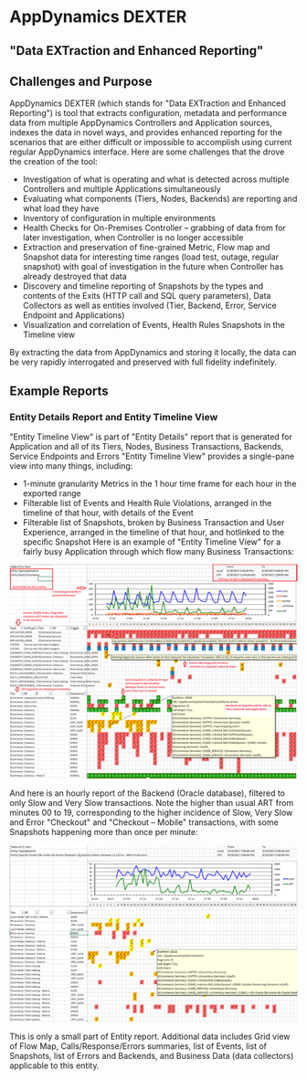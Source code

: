 # AppDynamics DEXTER

## "Data EXTraction and Enhanced Reporting"

## Challenges and Purpose

AppDynamics DEXTER (which stands for "Data EXTraction and Enhanced Reporting") is tool that extracts configuration, metadata and performance data from multiple AppDynamics Controllers and Application sources, indexes the data in novel ways, and provides enhanced reporting for the scenarios that are either difficult or impossible to accomplish using current regular AppDynamics interface.
Here are some challenges that the drove the creation of the tool:
- Investigation of what is operating and what is detected across multiple Controllers and multiple Applications simultaneously
- Evaluating what components (Tiers, Nodes, Backends) are reporting and what load they have
- Inventory of configuration in multiple environments
- Health Checks for On-Premises Controller – grabbing of data from for later investigation, when Controller is no longer accessible
- Extraction and preservation of fine-grained Metric, Flow map and Snapshot data for interesting time ranges (load test, outage, regular snapshot) with goal of investigation in the future when Controller has already destroyed that data
- Discovery and timeline reporting of Snapshots by the types and contents of the Exits (HTTP call and SQL query parameters), Data Collectors as well as entities involved (Tier, Backend, Error, Service Endpoint and Applications)
- Visualization and correlation of Events, Health Rules Snapshots in the Timeline view 

By extracting the data from AppDynamics and storing it locally, the data can be very rapidly interrogated and preserved with full fidelity indefinitely.

## Example Reports

### Entity Details Report and Entity Timeline View
"Entity Timeline View" is part of "Entity Details" report that is generated for Application and all of its Tiers, Nodes, Business Transactions, Backends, Service Endpoints and Errors
"Entity Timeline View" provides a single-pane view into many things, including:
- 1-minute granularity Metrics in the 1 hour time frame for each hour in the exported range
- Filterable list of Events and Health Rule Violations, arranged in the timeline of that hour, with details of the Event
- Filterable list of Snapshots, broken by Business Transaction and User Experience, arranged in the timeline of that hour, and hotlinked to the specific Snapshot
Here is an example of "Entity Timeline View" for a fairly busy Application through which flow many Business Transactions:

![Alt text](/images/EntityDetailsApplication.png?raw=true)

And here is an hourly report of the Backend (Oracle database), filtered to only Slow and Very Slow transactions. Note the higher than usual ART from minutes 00 to 19, corresponding to the higher incidence of Slow, Very Slow and Error "Checkout" and "Checkout – Mobile" transactions, with some Snapshots happening more than once per minute:

![Alt text](/images/EntityDetailsBackend.png?raw=true)

This is only a small part of Entity report. Additional data includes Grid view of Flow Map, Calls/Response/Errors summaries, list of Events, list of Snapshots, list of Errors and Backends, and Business Data (data collectors) applicable to this entity.